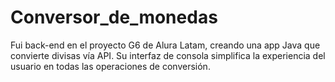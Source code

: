 # Conversor_de_monedas
 Fui back-end en el proyecto G6 de Alura Latam, creando una app Java que convierte divisas vía API. Su interfaz de consola simplifica la experiencia del usuario en todas las operaciones de conversión.
